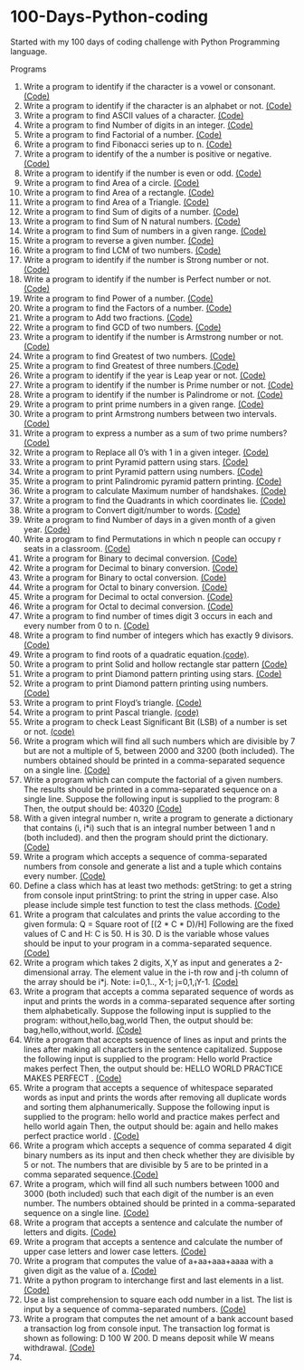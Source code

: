 # 100-Days-Python-coding
Started with my 100 days of coding challenge with Python Programming language.

Programs
1. Write a program to identify if the character is a vowel or consonant. [(Code)](https://github.com/sandyg6/100-Days-Python-coding/blob/main/Day01.py)
2. Write a program to identify if the character is an alphabet or not. [(Code)](https://github.com/sandyg6/100-Days-Python-coding/blob/main/Day02.py)
3. Write a program to find ASCII values of a character. [(Code)](https://github.com/sandyg6/100-Days-Python-coding/blob/main/Day03.py)
4. Write a program to find Number of digits in an integer. [(Code)](https://github.com/sandyg6/100-Days-Python-coding/blob/main/Day04.py)
5. Write a program to find Factorial of a number. [(Code)](https://github.com/sandyg6/100-Days-Python-coding/blob/main/Day05.py)
6. Write a program to find Fibonacci series up to n. [(Code)](https://github.com/sandyg6/100-Days-Python-coding/blob/main/Day06.py) 
7. Write a program to identify of the a number is positive or negative. [(Code)](https://github.com/sandyg6/100-Days-Python-coding/blob/main/Day07.py)
8. Write a program to identify if the number is even or odd. [(Code)](https://github.com/sandyg6/100-Days-Python-coding/blob/main/Day08.py)
9. Write a program to find Area of a circle. [(Code)](https://github.com/sandyg6/100-Days-Python-coding/blob/main/Day09.py)
10. Write a program to find Area of a rectangle. [(Code)](https://github.com/sandyg6/100-Days-Python-coding/blob/main/Day10.py)
11. Write a program to find Area of a Triangle. [(Code)](https://github.com/sandyg6/100-Days-Python-coding/blob/main/Day11.py)
12. Write a program to find Sum of digits of a number. [(Code)](https://github.com/sandyg6/100-Days-Python-coding/blob/main/Day12.py)
13. Write a program to find Sum of N natural numbers. [(Code)](https://github.com/sandyg6/100-Days-Python-coding/blob/main/Day13.py)
14. Write a program to find Sum of numbers in a given range. [(Code)](https://github.com/sandyg6/100-Days-Python-coding/blob/main/Day14.py)
15. Write a program to reverse a given number. [(Code)](https://github.com/sandyg6/100-Days-Python-coding/blob/main/Day15.py)
16. Write a program to find LCM of two numbers. [(Code)](https://github.com/sandyg6/100-Days-Python-coding/blob/main/Day16.py)
17. Write a program to identify if the number is Strong number or not. [(Code)](https://github.com/sandyg6/100-Days-Python-coding/blob/main/Day17.py)
18. Write a program to identify if the number is Perfect number or not. [(Code)](https://github.com/sandyg6/100-Days-Python-coding/blob/main/Day18.py)
19. Write a program to find Power of a number. [(Code)](https://github.com/sandyg6/100-Days-Python-coding/blob/main/Day19.py)
20. Write a program to find the Factors of a number. [(Code)](https://github.com/sandyg6/100-Days-Python-coding/blob/main/Day20.py)
21. Write a program to Add two fractions. [(Code)](https://github.com/sandyg6/100-Days-Python-coding/blob/main/Day21.py)
22. Write a program to find GCD of two numbers. [(Code)](https://github.com/sandyg6/100-Days-Python-coding/blob/main/Day22.py)
23. Write a program to identify if the number is Armstrong number or not. [(Code)](https://github.com/sandyg6/100-Days-Python-coding/blob/main/Day23.py)
24. Write a program to find Greatest of two numbers. [(Code)](https://github.com/sandyg6/100-Days-Python-coding/blob/main/Day24.py)
25. Write a program to find Greatest of three numbers.[(Code)](https://github.com/sandyg6/100-Days-Python-coding/blob/main/Day25.py)
26. Write a program to identify if the year is Leap year or not. [(Code)](https://github.com/sandyg6/100-Days-Python-coding/blob/main/Day26.py)
27. Write a program to identify if the number is Prime number or not. [(Code)](https://github.com/sandyg6/100-Days-Python-coding/blob/main/Day27.py)
28. Write a program to identify if the number is Palindrome or not. [(Code)](https://github.com/sandyg6/100-Days-Python-coding/blob/main/Day28.py)
29. Write a program to print prime numbers in a given range. [(Code)](https://github.com/sandyg6/100-Days-Python-coding/blob/main/Day29.py)
30. Write a program to print Armstrong numbers between two intervals. [(Code)](https://github.com/sandyg6/100-Days-Python-coding/blob/main/Day30.py)
31. Write a program to express a number as a sum of two prime numbers? [(Code)](https://github.com/sandyg6/100-Days-Python-coding/blob/main/Day31.py)
32. Write a program to Replace all 0’s with 1 in a given integer. [(Code)](https://github.com/sandyg6/100-Days-Python-coding/blob/main/Day32.py)
33. Write a program to print Pyramid pattern using stars. [(Code)](https://github.com/sandyg6/100-Days-Python-coding/blob/main/Day33.py)
34. Write a program to print Pyramid pattern using numbers. [(Code)](https://github.com/sandyg6/100-Days-Python-coding/blob/main/Day34.py)
35. Write a program to print Palindromic pyramid pattern printing. [(Code)](https://github.com/sandyg6/100-Days-Python-coding/blob/main/Day35.py)
36. Write a program to calculate Maximum number of handshakes. [(Code)](https://github.com/sandyg6/100-Days-Python-coding/blob/main/Day36.py)
37. Write a program to find the Quadrants in which coordinates lie. [(Code)](https://github.com/sandyg6/100-Days-Python-coding/blob/main/Day37.py)
38. Write a program to Convert digit/number to words. [(Code)](https://github.com/sandyg6/100-Days-Python-coding/blob/main/Day38.py)
39. Write a program to find Number of days in a given month of a given year. [(Code)](https://github.com/sandyg6/100-Days-Python-coding/blob/main/Day39.py)
40. Write a program to find Permutations in which n people can occupy r seats in a classroom. [(Code)](https://github.com/sandyg6/100-Days-Python-coding/blob/main/Day40.py)
41. Write a program for Binary to decimal conversion. [(Code)](https://github.com/sandyg6/100-Days-Python-coding/blob/main/Day41.py)
42. Write a program for Decimal to binary conversion. [(Code)](https://github.com/sandyg6/100-Days-Python-coding/blob/main/Day42.py)
43. Write a program for Binary to octal conversion. [(Code)](https://github.com/sandyg6/100-Days-Python-coding/blob/main/Day43.py)
44. Write a program for Octal to binary conversion. [(Code)](https://github.com/sandyg6/100-Days-Python-coding/blob/main/Day44.py)
45. Write a program for Decimal to octal conversion. [(Code)](https://github.com/sandyg6/100-Days-Python-coding/blob/main/Day45.py)
46. Write a program for Octal to decimal conversion. [(Code)](https://github.com/sandyg6/100-Days-Python-coding/blob/main/Day46.py)
47. Write a program to find number of times digit 3 occurs in each and every number from 0 to n. [(Code)](https://github.com/sandyg6/100-Days-Python-coding/blob/main/Day47.py)
48. Write a program to find number of integers which has exactly 9 divisors. [(Code)](https://github.com/sandyg6/100-Days-Python-coding/blob/main/Day48.py)
49. Write a program to find roots of a quadratic equation.[(code)](https://github.com/sandyg6/100-Days-Python-coding/blob/main/Day49.py).
50. Write a program to print Solid and hollow rectangle star pattern [(Code)](https://github.com/sandyg6/100-Days-Python-coding/blob/main/Day50.py)
51. Write a program to print Diamond pattern printing using stars. [(Code)](https://github.com/sandyg6/100-Days-Python-coding/blob/main/Day51.py)
52. Write a program to print Diamond pattern printing using numbers. [(Code)](https://github.com/sandyg6/100-Days-Python-coding/blob/main/Day52.py)
53. Write a program to print Floyd’s triangle. [(Code)](https://github.com/sandyg6/100-Days-Python-coding/blob/main/Day53.py)
54. Write a program to print Pascal triangle. [(code)](https://github.com/sandyg6/100-Days-Python-coding/blob/main/Day54.py)
55. Write a program to check Least Significant Bit (LSB) of a number is set or not. [(code)](https://github.com/sandyg6/100-Days-Python-coding/blob/main/Day55.py)
56. Write a program which will find all such numbers which are divisible by 7 but are not a multiple of 5, between 2000 and 3200 (both included). The numbers obtained should be printed in a comma-separated sequence on a single line. [(Code)](https://github.com/sandyg6/100-Days-Python-coding/blob/main/Day56.py)
57. Write a program which can compute the factorial of a given numbers. The results should be printed in a comma-separated sequence on a single line. Suppose the following input is supplied to the program: 8 Then, the output should be: 40320 [(Code)](https://github.com/sandyg6/100-Days-Python-coding/blob/main/Day57.py)
58. With a given integral number n, write a program to generate a dictionary that contains (i, i*i) such that is an integral number between 1 and n (both included). and then the program should print the dictionary. [(Code)](https://github.com/sandyg6/100-Days-Python-coding/blob/main/Day58.py)
59. Write a program which accepts a sequence of comma-separated numbers from console and generate a list and a tuple which contains every number. [(Code)](https://github.com/sandyg6/100-Days-Python-coding/blob/main/Day59.py)
60. Define a class which has at least two methods: getString: to get a string from console input printString: to print the string in upper case. Also please include simple test function to test the class methods. [(Code)](https://github.com/sandyg6/100-Days-Python-coding/blob/main/Day60.py)
61. Write a program that calculates and prints the value according to the given formula: Q = Square root of [(2 * C * D)/H] Following are the fixed values of C and H: C is 50. H is 30. D is the variable whose values should be input to your program in a comma-separated sequence. [(Code)](https://github.com/sandyg6/100-Days-Python-coding/blob/main/Day61.py)
62.  Write a program which takes 2 digits, X,Y as input and generates a 2-dimensional array. The element value in the i-th row and j-th column of the array should be i*j. Note: i=0,1.., X-1; j=0,1,¡­Y-1. [(Code)](https://github.com/sandyg6/100-Days-Python-coding/blob/main/Day62.py)
63.  Write a program that accepts a comma separated sequence of words as input and prints the words in a comma-separated sequence after sorting them alphabetically. Suppose the following input is supplied to the program: without,hello,bag,world Then, the output should be: bag,hello,without,world. [(Code)](https://github.com/sandyg6/100-Days-Python-coding/blob/main/Day63.py)
64. Write a program that accepts sequence of lines as input and prints the lines after making all characters in the sentence capitalized. Suppose the following input is supplied to the program: Hello world Practice makes perfect Then, the output should be: HELLO WORLD PRACTICE MAKES PERFECT . [(Code)](https://github.com/sandyg6/100-Days-Python-coding/blob/main/Day64.py)
65. Write a program that accepts a sequence of whitespace separated words as input and prints the words after removing all duplicate words and sorting them alphanumerically. Suppose the following input is supplied to the program: hello world and practice makes perfect and hello world again Then, the output should be: again and hello makes perfect practice world . [(Code)](https://github.com/sandyg6/100-Days-Python-coding/blob/main/Day65.py)
66. Write a program which accepts a sequence of comma separated 4 digit binary numbers as its input and then check whether they are divisible by 5 or not. The numbers that are divisible by 5 are to be printed in a comma separated sequence.[(Code)](https://github.com/sandyg6/100-Days-Python-coding/blob/main/Day66.py)
67. Write a program, which will find all such numbers between 1000 and 3000 (both included) such that each digit of the number is an even number. The numbers obtained should be printed in a comma-separated sequence on a single line. [(Code)](https://github.com/sandyg6/100-Days-Python-coding/blob/main/Day67.py)
68. Write a program that accepts a sentence and calculate the number of letters and digits. [(Code)](https://github.com/sandyg6/100-Days-Python-coding/blob/main/Day68.py)
69.  Write a program that accepts a sentence and calculate the number of upper case letters and lower case letters. [(Code)](https://github.com/sandyg6/100-Days-Python-coding/blob/main/Day69.py)
70.  Write a program that computes the value of a+aa+aaa+aaaa with a given digit as the value of a. [(Code)](https://github.com/sandyg6/100-Days-Python-coding/blob/main/Day70.py)
71.  Write a python program to interchange first and last elements in a list. [(Code)](https://github.com/sandyg6/100-Days-Python-coding/blob/main/Day71.py)
72.  Use a list comprehension to square each odd number in a list. The list is input by a sequence of comma-separated numbers. [(Code)](https://github.com/sandyg6/100-Days-Python-coding/blob/main/Day72.py)
73.  Write a program that computes the net amount of a bank account based a transaction log from console input. The transaction log format is shown as following: D 100 W 200. D means deposit while W means withdrawal. [(Code)](https://github.com/sandyg6/100-Days-Python-coding/blob/main/Day73.py)
74.  
